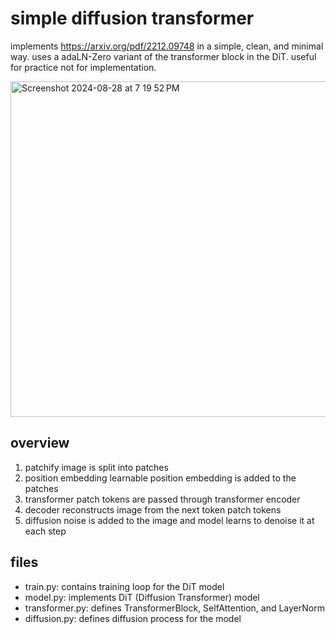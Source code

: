 # simple diffusion transformer
implements https://arxiv.org/pdf/2212.09748 in a simple, clean, and minimal way. uses a adaLN-Zero variant of the transformer block in the DiT. useful for practice not for implementation.

<img width="537" alt="Screenshot 2024-08-28 at 7 19 52 PM" src="https://github.com/user-attachments/assets/5295f6d5-4cf3-4480-94d7-355055860535">

## overview

1. patchify
    image is split into patches
2. position embedding
    learnable position embedding is added to the patches
3. transformer
    patch tokens are passed through transformer encoder
4. decoder
    reconstructs image from the next token patch tokens
5. diffusion
    noise is added to the image and model learns to denoise it at each step

## files

- train.py: contains training loop for the DiT model
- model.py: implements DiT (Diffusion Transformer) model
- transformer.py: defines TransformerBlock, SelfAttention, and LayerNorm
- diffusion.py: defines diffusion process for the model
